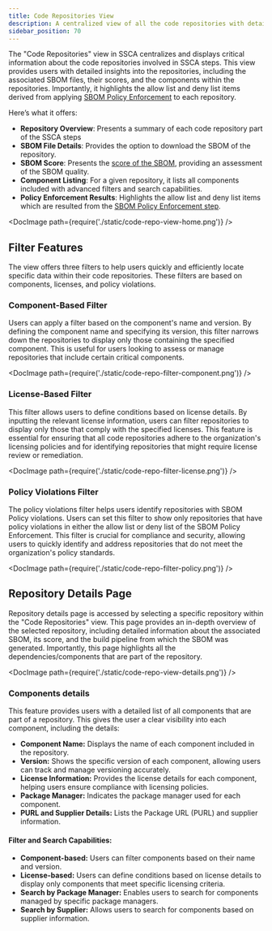 ```yaml
---
title: Code Repositories View
description: A centralized view of all the code repositories with details from SSCA steps results
sidebar_position: 70
---
```


The "Code Repositories" view in SSCA centralizes and displays critical information about the code repositories involved in SSCA steps. This view provides users with detailed insights into the repositories, including the associated SBOM files, their scores, and the components within the repositories. Importantly, it highlights the allow list and deny list items derived from applying [SBOM Policy Enforcement](./sbom-policies/enforce-sbom-policies.md) to each repository. 

Here’s what it offers:

* **Repository Overview**: Presents a summary of each code repository part of the SSCA steps
* **SBOM File Details**: Provides the option to download the SBOM of the repository. 
* **SBOM Score**: Presents the [score of the SBOM](./sbom/sbom-score.md), providing an assessment of the SBOM quality.
* **Component Listing**: For a given repository, it lists all components included with advanced filters and search capabilities.
* **Policy Enforcement Results**: Highlights the allow list and deny list items which are resulted from the [SBOM Policy Enforcement step](./sbom-policies/enforce-sbom-policies.md).

<DocImage path={require('./static/code-repo-view-home.png')} />

## Filter Features

The view offers three filters to help users quickly and efficiently locate specific data within their code repositories. These filters are based on components, licenses, and policy violations.


### Component-Based Filter

Users can apply a filter based on the component's name and version. By defining the component name and specifying its version, this filter narrows down the repositories to display only those containing the specified component. This is useful for users looking to assess or manage repositories that include certain critical components.

<DocImage path={require('./static/code-repo-filter-component.png')} />

### License-Based Filter

This filter allows users to define conditions based on license details. By inputting the relevant license information, users can filter repositories to display only those that comply with the specified licenses. This feature is essential for ensuring that all code repositories adhere to the organization's licensing policies and for identifying repositories that might require license review or remediation.

<DocImage path={require('./static/code-repo-filter-license.png')} />

### Policy Violations Filter

The policy violations filter helps users identify repositories with SBOM Policy violations. Users can set this filter to show only repositories that have policy violations in either the allow list or deny list of the SBOM Policy Enforcement. This filter is crucial for compliance and security, allowing users to quickly identify and address repositories that do not meet the organization's policy standards.

<DocImage path={require('./static/code-repo-filter-policy.png')} />

## Repository Details Page

Repository details page is accessed by selecting a specific repository within the "Code Repositories" view. This page provides an in-depth overview of the selected repository, including detailed information about the associated SBOM, its score, and the build pipeline from which the SBOM was generated. Importantly, this page highlights all the dependencies/components that are part of the repository.

<DocImage path={require('./static/code-repo-view-details.png')} />

### Components details

This feature provides users with a detailed list of all components that are part of a repository. This gives the user a clear visibility into each component, including the details:



* **Component Name:** Displays the name of each component included in the repository.
* **Version:** Shows the specific version of each component, allowing users can track and manage versioning accurately.
* **License Information:** Provides the license details for each component, helping users ensure compliance with licensing policies.
* **Package Manager:** Indicates the package manager used for each component.
* **PURL and Supplier Details:** Lists the Package URL (PURL) and supplier information.


#### Filter and Search Capabilities:

* **Component-based:** Users can filter components based on their name and version.
* **License-based:** Users can define conditions based on license details to display only components that meet specific licensing criteria.
* **Search by Package Manager:** Enables users to search for components managed by specific package managers.
* **Search by Supplier:** Allows users to search for components based on supplier information.